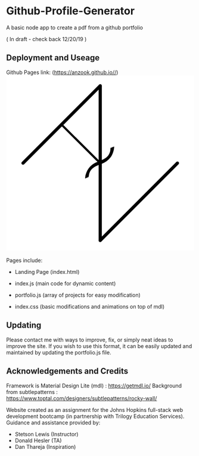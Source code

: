 # Github-Profile-Generator
A basic node app to create a pdf from a github portfolio

( In draft - check back 12/20/19 )
## Deployment and Useage

Github Pages link: (https://anzook.github.io//)
![Mainpage Logo](https://github.com/anzook/Portfolio/blob/master/assets/images/logo/ANZ_Logo_Crop_Trans.png)

Pages include:
* Landing Page (index.html)

* index.js (main code for dynamic content)
* portfolio.js (array of projects for easy modification)

* index.css (basic modifications and animations on top of mdl)

## Updating

Please contact me with ways to improve, fix, or simply neat ideas to improve the site. If you wish to use this format, it can be easily updated and maintained by updating the portfolio.js file.

## Acknowledgements and Credits
Framework is Material Design Lite (mdl) : https://getmdl.io/
Background from subtlepatterns : https://www.toptal.com/designers/subtlepatterns/rocky-wall/

Website created as an assignment for the Johns Hopkins full-stack web development bootcamp (in partnership with Trilogy Education Services).
Guidance and assistance provided by:
* Stetson Lewis (Instructor)
* Donald Hesler (TA)
* Dan Thareja (Inspiration)
